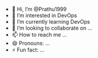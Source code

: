 - 👋 Hi, I’m @Prathu1999
- 👀 I’m interested in DevOps
- 🌱 I’m currently learning DevOps
- 💞️ I’m looking to collaborate on ...
- 📫 How to reach me ...
- 😄 Pronouns: ...
- ⚡ Fun fact: ...

<!---
Prathu1999/Prathu1999 is a ✨ special ✨ repository because its `README.md` (this file) appears on your GitHub profile.
You can click the Preview link to take a look at your changes.
--->
